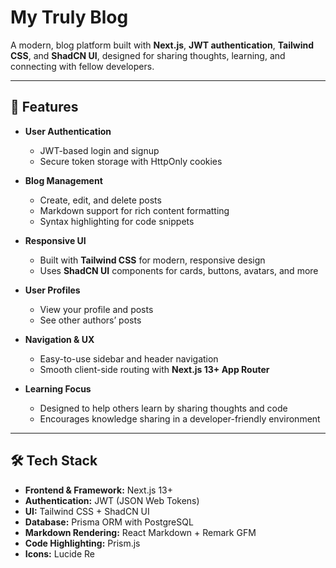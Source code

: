# My Truly Blog

A modern, blog platform built with **Next.js**, **JWT authentication**, **Tailwind CSS**, and **ShadCN UI**, designed for sharing thoughts, learning, and connecting with fellow developers.

---

## 🌟 Features

- **User Authentication**  
  - JWT-based login and signup
  - Secure token storage with HttpOnly cookies

- **Blog Management**  
  - Create, edit, and delete posts
  - Markdown support for rich content formatting
  - Syntax highlighting for code snippets

- **Responsive UI**  
  - Built with **Tailwind CSS** for modern, responsive design
  - Uses **ShadCN UI** components for cards, buttons, avatars, and more

- **User Profiles**  
  - View your profile and posts
  - See other authors’ posts

- **Navigation & UX**  
  - Easy-to-use sidebar and header navigation
  - Smooth client-side routing with **Next.js 13+ App Router**

- **Learning Focus**  
  - Designed to help others learn by sharing thoughts and code
  - Encourages knowledge sharing in a developer-friendly environment

---

## 🛠 Tech Stack

- **Frontend & Framework:** Next.js 13+
- **Authentication:** JWT (JSON Web Tokens)
- **UI:** Tailwind CSS + ShadCN UI
- **Database:** Prisma ORM with PostgreSQL
- **Markdown Rendering:** React Markdown + Remark GFM
- **Code Highlighting:** Prism.js
- **Icons:** Lucide Re
